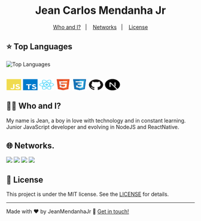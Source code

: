 <h1 align="center">
    Jean Carlos Mendanha Jr
</h1>

<p align="center">
  <a href="#-who-and-i">Who and I?</a>&nbsp;&nbsp;&nbsp;|&nbsp;&nbsp;&nbsp;
  <a href="#-networks">Networks</a>&nbsp;&nbsp;&nbsp;|&nbsp;&nbsp;&nbsp;
  <a href="#-license">License</a>
</p>

## :star: Top Languages
![Top Languages](https://github-readme-stats.vercel.app/api/top-langs/?username=DEVJeanJr&layout=compact&theme=react)

<div style="display: inline_block"><br>
  <img align="center" alt="Jean-Js" height="30" width="40" src="https://raw.githubusercontent.com/devicons/devicon/master/icons/javascript/javascript-plain.svg">
  <img align="center" alt="Jean-Ts" height="30" width="40" src="https://raw.githubusercontent.com/devicons/devicon/master/icons/typescript/typescript-plain.svg">
  <img align="center" alt="Jean-React" height="30" width="40" src="https://raw.githubusercontent.com/devicons/devicon/master/icons/react/react-original.svg">
  <img align="center" alt="Jean-HTML" height="30" width="40" src="https://raw.githubusercontent.com/devicons/devicon/master/icons/html5/html5-original.svg">
  <img align="center" alt="Jean-CSS" height="30" width="40" src="https://raw.githubusercontent.com/devicons/devicon/master/icons/css3/css3-original.svg">
  <img align="center" alt="Jean-GitHub" height="30" width="40" src="https://github.com/devicons/devicon/blob/master/icons/github/github-original.svg">
  <img align="center" alt="Jean-NextJs" height="30" width="40" src="https://github.com/devicons/devicon/blob/master/icons/nextjs/nextjs-plain.svg">
</div>

## 🤟🏽 Who and I?
My name is Jean, a boy in love with technology and in constant learning. Junior JavaScript developer and evolving in NodeJS and ReactNative.


## 🌐 Networks.

<div> 
  <a href="https://instagram.com/jeanmendanha" target="_blank"><img src="https://img.shields.io/badge/-Instagram-%23E4405F?style=for-the-badge&logo=instagram&logoColor=white" target="_blank"></a>
 	<a href="https://x.com/jeanmendanhaa" target="_blank"><img src="https://img.shields.io/badge/X-000?style=for-the-badge&logo=x&logoColor=white&link=https://twitter.com/jeanmendanhaa/"></a>
  <a href = "mailto:jmendanha91@gmail.com"><img src="https://img.shields.io/badge/-Gmail-%23333?style=for-the-badge&logo=gmail&logoColor=white" target="_blank"></a>
  <a href="www.linkedin.com/in/jeanmendanha" target="_blank"><img src="https://img.shields.io/badge/-LinkedIn-%230077B5?style=for-the-badge&logo=linkedin&logoColor=white" target="_blank"></a> 
  
</div>

## 📃 License

This project is under the MIT license. See the [LICENSE](LICENSE.md) for details.

---

Made with ♥ by JeanMendanhaJr :wave: [Get in touch!](https://www.linkedin.com/in/)
